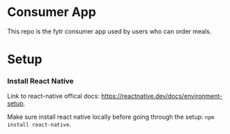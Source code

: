 # Consumer App

This repo is the fytr consumer app used by users who can order meals.

# Setup

### Install React Native
 Link to react-native offical docs: https://reactnative.dev/docs/environment-setup.

Make sure install react native locally before going through the setup: `npm install react-native`.
